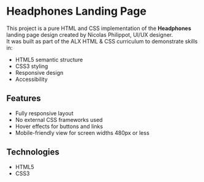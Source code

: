 # Headphones Landing Page

This project is a pure HTML and CSS implementation of the **Headphones** landing page design created by Nicolas Philippot, UI/UX designer.  
It was built as part of the ALX HTML & CSS curriculum to demonstrate skills in:
- HTML5 semantic structure
- CSS3 styling
- Responsive design
- Accessibility

## Features
- Fully responsive layout
- No external CSS frameworks used
- Hover effects for buttons and links
- Mobile-friendly view for screen widths 480px or less

## Technologies
- HTML5
- CSS3